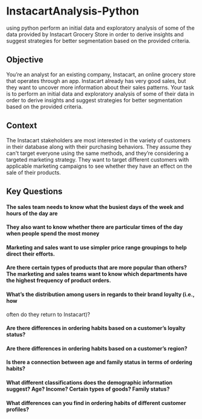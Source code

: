 # InstacartAnalysis-Python
using python perform an initial data and exploratory analysis of some of the data provided by Instacart Grocery Store in order to derive insights and suggest strategies for better segmentation based on the provided criteria.

## Objective 

You’re an analyst for an existing company, Instacart, an online grocery store that operates through an app. Instacart already has very good sales, but they want to uncover more information about their sales patterns. Your task is to perform an initial data and exploratory analysis of some of their data in order to derive insights and suggest strategies for better segmentation based on the provided criteria. 

## Context 

The Instacart stakeholders are most interested in the variety of customers in their database along with their purchasing behaviors. They assume they can't target everyone using the same methods, and they’re considering a targeted marketing strategy. They want to target different customers with applicable marketing campaigns to see whether they have an effect on the sale of their products. 

## Key Questions

#### The sales team needs to know what the busiest days of the week and hours of the day are 
 
#### They also want to know whether there are particular times of the day when people spend the most money

#### Marketing and sales want to use simpler price range groupings to help direct their efforts. 

#### Are there certain types of products that are more popular than others? The marketing and sales teams want to know which departments have the highest frequency of product orders.

#### What’s the distribution among users in regards to their brand loyalty (i.e., how
often do they return to Instacart)?

#### Are there differences in ordering habits based on a customer’s loyalty status?

#### Are there differences in ordering habits based on a customer’s region?

#### Is there a connection between age and family status in terms of ordering habits?

#### What different classifications does the demographic information suggest? Age? Income? Certain types of goods? Family status?

#### What differences can you find in ordering habits of different customer profiles?
